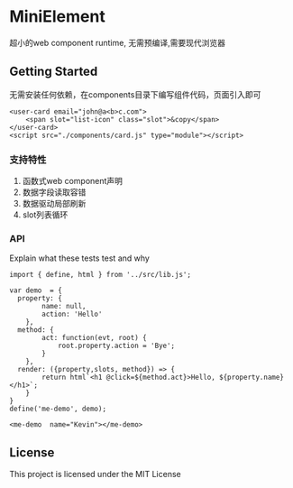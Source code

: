 # MiniElement 

超小的web component runtime, 无需预编译,需要现代浏览器

## Getting Started

无需安装任何依赖，在components目录下编写组件代码，页面引入即可 

```
<user-card email="john@a<b>c.com">
	<span slot="list-icon" class="slot">&copy</span>
</user-card>
<script src="./components/card.js" type="module"></script>
```

### 支持特性  

1. 函数式web component声明
2. 数据字段读取容错
3. 数据驱动局部刷新
4. slot列表循环

### API 

Explain what these tests test and why

```
import { define, html } from '../src/lib.js';

var demo  = {
  property: {
		name: null,
		action: 'Hello' 
	},
  method: {
		act: function(evt, root) {
			root.property.action = 'Bye';
		} 
	},
  render: ({property,slots, method}) => {
		return html`<h1 @click=${method.act}>Hello, ${property.name}</h1>`;
	}
}
define('me-demo', demo);
```


```
<me-demo  name="Kevin"></me-demo>
```


## License
This project is licensed under the MIT License 


